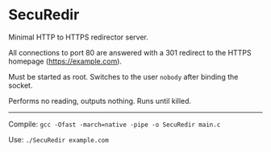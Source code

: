 # SecuRedir
Minimal HTTP to HTTPS redirector server.

All connections to port 80 are answered with a 301 redirect to the HTTPS homepage (https://example.com).

Must be started as root. Switches to the user `nobody` after binding the socket.

Performs no reading, outputs nothing. Runs until killed.

---

Compile: `gcc -Ofast -march=native -pipe -o SecuRedir main.c`

Use: `./SecuRedir example.com`

